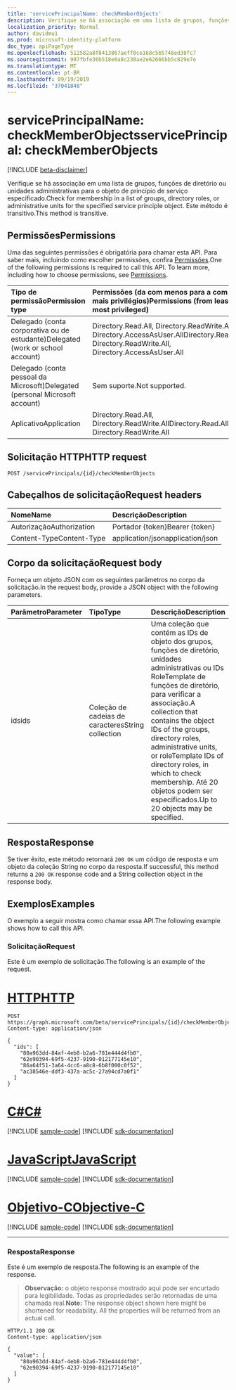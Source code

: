 ```yaml
---
title: 'servicePrincipalName: checkMemberObjects'
description: Verifique se há associação em uma lista de grupos, funções de diretório ou unidades administrativas para o objeto de princípio de serviço especificado.
localization_priority: Normal
author: davidmu1
ms.prod: microsoft-identity-platform
doc_type: apiPageType
ms.openlocfilehash: 512582a8f8413867aeff0ce168c5b5748ed38fc7
ms.sourcegitcommit: 997fbfe36b518e0a8c230ae2e62666bb5c829e7e
ms.translationtype: MT
ms.contentlocale: pt-BR
ms.lasthandoff: 09/19/2019
ms.locfileid: "37041848"
---
```

# <a name="serviceprincipal-checkmemberobjects"></a><span data-ttu-id="05f09-103">servicePrincipalName: checkMemberObjects</span><span class="sxs-lookup"><span data-stu-id="05f09-103">servicePrincipal: checkMemberObjects</span></span>

[!INCLUDE [beta-disclaimer](../../includes/beta-disclaimer.md)]

<span data-ttu-id="05f09-104">Verifique se há associação em uma lista de grupos, funções de diretório ou unidades administrativas para o objeto de princípio de serviço especificado.</span><span class="sxs-lookup"><span data-stu-id="05f09-104">Check for membership in a list of groups, directory roles, or administrative units for the specified service principle object.</span></span> <span data-ttu-id="05f09-105">Este método é transitivo.</span><span class="sxs-lookup"><span data-stu-id="05f09-105">This method is transitive.</span></span>

## <a name="permissions"></a><span data-ttu-id="05f09-106">Permissões</span><span class="sxs-lookup"><span data-stu-id="05f09-106">Permissions</span></span>

<span data-ttu-id="05f09-p102">Uma das seguintes permissões é obrigatória para chamar esta API. Para saber mais, incluindo como escolher permissões, confira [Permissões](/graph/permissions-reference).</span><span class="sxs-lookup"><span data-stu-id="05f09-p102">One of the following permissions is required to call this API. To learn more, including how to choose permissions, see [Permissions](/graph/permissions-reference).</span></span>

| <span data-ttu-id="05f09-109">Tipo de permissão</span><span class="sxs-lookup"><span data-stu-id="05f09-109">Permission type</span></span>                        | <span data-ttu-id="05f09-110">Permissões (da com menos para a com mais privilégios)</span><span class="sxs-lookup"><span data-stu-id="05f09-110">Permissions (from least to most privileged)</span></span> |
|:---------------------------------------|:--------------------------------------------|
| <span data-ttu-id="05f09-111">Delegado (conta corporativa ou de estudante)</span><span class="sxs-lookup"><span data-stu-id="05f09-111">Delegated (work or school account)</span></span>     | <span data-ttu-id="05f09-112">Directory.Read.All, Directory.ReadWrite.All, Directory.AccessAsUser.All</span><span class="sxs-lookup"><span data-stu-id="05f09-112">Directory.Read.All, Directory.ReadWrite.All, Directory.AccessAsUser.All</span></span>|
| <span data-ttu-id="05f09-113">Delegado (conta pessoal da Microsoft)</span><span class="sxs-lookup"><span data-stu-id="05f09-113">Delegated (personal Microsoft account)</span></span> | <span data-ttu-id="05f09-114">Sem suporte.</span><span class="sxs-lookup"><span data-stu-id="05f09-114">Not supported.</span></span> |
| <span data-ttu-id="05f09-115">Aplicativo</span><span class="sxs-lookup"><span data-stu-id="05f09-115">Application</span></span>                            | <span data-ttu-id="05f09-116">Directory.Read.All, Directory.ReadWrite.All</span><span class="sxs-lookup"><span data-stu-id="05f09-116">Directory.Read.All, Directory.ReadWrite.All</span></span> |

## <a name="http-request"></a><span data-ttu-id="05f09-117">Solicitação HTTP</span><span class="sxs-lookup"><span data-stu-id="05f09-117">HTTP request</span></span>

<!-- { "blockType": "ignored" } -->

```http
POST /servicePrincipals/{id}/checkMemberObjects
```

## <a name="request-headers"></a><span data-ttu-id="05f09-118">Cabeçalhos de solicitação</span><span class="sxs-lookup"><span data-stu-id="05f09-118">Request headers</span></span>

| <span data-ttu-id="05f09-119">Nome</span><span class="sxs-lookup"><span data-stu-id="05f09-119">Name</span></span>          | <span data-ttu-id="05f09-120">Descrição</span><span class="sxs-lookup"><span data-stu-id="05f09-120">Description</span></span>   |
|:--------------|:--------------|
| <span data-ttu-id="05f09-121">Autorização</span><span class="sxs-lookup"><span data-stu-id="05f09-121">Authorization</span></span> | <span data-ttu-id="05f09-122">Portador {token}</span><span class="sxs-lookup"><span data-stu-id="05f09-122">Bearer {token}</span></span> |
| <span data-ttu-id="05f09-123">Content-Type</span><span class="sxs-lookup"><span data-stu-id="05f09-123">Content-Type</span></span>  | <span data-ttu-id="05f09-124">application/json</span><span class="sxs-lookup"><span data-stu-id="05f09-124">application/json</span></span> |

## <a name="request-body"></a><span data-ttu-id="05f09-125">Corpo da solicitação</span><span class="sxs-lookup"><span data-stu-id="05f09-125">Request body</span></span>

<span data-ttu-id="05f09-126">Forneça um objeto JSON com os seguintes parâmetros no corpo da solicitação.</span><span class="sxs-lookup"><span data-stu-id="05f09-126">In the request body, provide a JSON object with the following parameters.</span></span>

| <span data-ttu-id="05f09-127">Parâmetro</span><span class="sxs-lookup"><span data-stu-id="05f09-127">Parameter</span></span>    | <span data-ttu-id="05f09-128">Tipo</span><span class="sxs-lookup"><span data-stu-id="05f09-128">Type</span></span>        | <span data-ttu-id="05f09-129">Descrição</span><span class="sxs-lookup"><span data-stu-id="05f09-129">Description</span></span> |
|:-------------|:------------|:------------|
|<span data-ttu-id="05f09-130">ids</span><span class="sxs-lookup"><span data-stu-id="05f09-130">ids</span></span>|<span data-ttu-id="05f09-131">Coleção de cadeias de caracteres</span><span class="sxs-lookup"><span data-stu-id="05f09-131">String collection</span></span>|<span data-ttu-id="05f09-132">Uma coleção que contém as IDs de objeto dos grupos, funções de diretório, unidades administrativas ou IDs RoleTemplate de funções de diretório, para verificar a associação.</span><span class="sxs-lookup"><span data-stu-id="05f09-132">A collection that contains the object IDs of the groups, directory roles, administrative units, or roleTemplate IDs of directory roles, in which to check membership.</span></span> <span data-ttu-id="05f09-133">Até 20 objetos podem ser especificados.</span><span class="sxs-lookup"><span data-stu-id="05f09-133">Up to 20 objects may be specified.</span></span>|

## <a name="response"></a><span data-ttu-id="05f09-134">Resposta</span><span class="sxs-lookup"><span data-stu-id="05f09-134">Response</span></span>

<span data-ttu-id="05f09-135">Se tiver êxito, este método retornará `200 OK` um código de resposta e um objeto da coleção String no corpo da resposta.</span><span class="sxs-lookup"><span data-stu-id="05f09-135">If successful, this method returns a `200 OK` response code and a String collection object in the response body.</span></span>

## <a name="examples"></a><span data-ttu-id="05f09-136">Exemplos</span><span class="sxs-lookup"><span data-stu-id="05f09-136">Examples</span></span>

<span data-ttu-id="05f09-137">O exemplo a seguir mostra como chamar essa API.</span><span class="sxs-lookup"><span data-stu-id="05f09-137">The following example shows how to call this API.</span></span>

### <a name="request"></a><span data-ttu-id="05f09-138">Solicitação</span><span class="sxs-lookup"><span data-stu-id="05f09-138">Request</span></span>

<span data-ttu-id="05f09-139">Este é um exemplo de solicitação.</span><span class="sxs-lookup"><span data-stu-id="05f09-139">The following is an example of the request.</span></span>

# <a name="httptabhttp"></a>[<span data-ttu-id="05f09-140">HTTP</span><span class="sxs-lookup"><span data-stu-id="05f09-140">HTTP</span></span>](#tab/http)
<!-- {
  "blockType": "request",
  "name": "serviceprincipal_checkmemberobjects"
}-->

```http
POST https://graph.microsoft.com/beta/servicePrincipals/{id}/checkMemberObjects
Content-type: application/json

{
  "ids": [
    "80a963dd-84af-4eb8-b2a6-781e444d4fb0",
    "62e90394-69f5-4237-9190-012177145e10",
    "86a64f51-3a64-4cc6-a8c8-6b8f000c0f52",
    "ac38546e-ddf3-437a-ac5c-27a94cd7a0f1"
  ]
}
```
# <a name="ctabcsharp"></a>[<span data-ttu-id="05f09-141">C#</span><span class="sxs-lookup"><span data-stu-id="05f09-141">C#</span></span>](#tab/csharp)
[!INCLUDE [sample-code](../includes/snippets/csharp/serviceprincipal-checkmemberobjects-csharp-snippets.md)]
[!INCLUDE [sdk-documentation](../includes/snippets/snippets-sdk-documentation-link.md)]

# <a name="javascripttabjavascript"></a>[<span data-ttu-id="05f09-142">JavaScript</span><span class="sxs-lookup"><span data-stu-id="05f09-142">JavaScript</span></span>](#tab/javascript)
[!INCLUDE [sample-code](../includes/snippets/javascript/serviceprincipal-checkmemberobjects-javascript-snippets.md)]
[!INCLUDE [sdk-documentation](../includes/snippets/snippets-sdk-documentation-link.md)]

# <a name="objective-ctabobjc"></a>[<span data-ttu-id="05f09-143">Objetivo-C</span><span class="sxs-lookup"><span data-stu-id="05f09-143">Objective-C</span></span>](#tab/objc)
[!INCLUDE [sample-code](../includes/snippets/objc/serviceprincipal-checkmemberobjects-objc-snippets.md)]
[!INCLUDE [sdk-documentation](../includes/snippets/snippets-sdk-documentation-link.md)]

---


### <a name="response"></a><span data-ttu-id="05f09-144">Resposta</span><span class="sxs-lookup"><span data-stu-id="05f09-144">Response</span></span>

<span data-ttu-id="05f09-145">Este é um exemplo de resposta.</span><span class="sxs-lookup"><span data-stu-id="05f09-145">The following is an example of the response.</span></span> 

> <span data-ttu-id="05f09-p104">**Observação:** o objeto response mostrado aqui pode ser encurtado para legibilidade. Todas as propriedades serão retornadas de uma chamada real.</span><span class="sxs-lookup"><span data-stu-id="05f09-p104">**Note:** The response object shown here might be shortened for readability. All the properties will be returned from an actual call.</span></span>

<!-- {
  "blockType": "response",
  "truncated": true,
  "@odata.type": "String",
  "isCollection": true
} -->

```http
HTTP/1.1 200 OK
Content-type: application/json

{
  "value": [
    "80a963dd-84af-4eb8-b2a6-781e444d4fb0", 
    "62e90394-69f5-4237-9190-012177145e10"
  ]
}
```

<!-- uuid: 16cd6b66-4b1a-43a1-adaf-3a886856ed98
2019-02-04 14:57:30 UTC -->
<!-- {
  "type": "#page.annotation",
  "description": "servicePrincipal: checkMemberObjects",
  "keywords": "",
  "section": "documentation",
  "tocPath": ""
}-->
